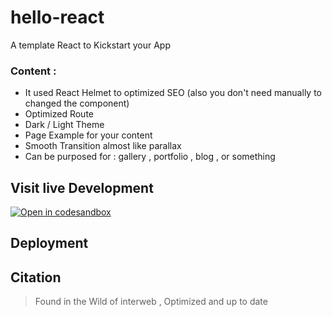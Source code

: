 # hello-react

A template React to Kickstart your App

### Content :

- It used React Helmet to optimized SEO (also you don't need manually to changed the component)
- Optimized Route
- Dark / Light Theme
- Page Example for your content
- Smooth Transition almost like parallax
- Can be purposed for : gallery , portfolio , blog , or something

## Visit live Development

[![Open in codesandbox](https://codesandbox.io/static/img/play-codesandbox.svg)](https://codesandbox.io/s/hello-2297-py13q)

## Deployment



## Citation

> Found in the Wild of interweb , Optimized and up to date
